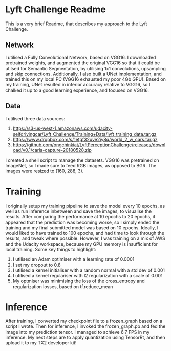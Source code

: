 # Lyft Challenge Readme

This is a very brief Readme, that describes my approach to the Lyft Challenge. 

## Network
I utilised a Fully Convolutional Network, based on VGG16. I downloaded pretrained weights, and augmented the original VGG16 so that it could be utilsed for Semantic Segmentation, by utilising 1x1 convolutions, upsampling and skip connections. Additionally, I also built a UNet implementation, and trained this on my local PC (VGG16 exhausted my poor 4Gb GPU). Based on my training, UNet resulted in inferior accuracy relative to VGG16, so I chalked it up to a good learning experience, and focused on VGG16.

## Data
I utilised three data sources:
1. https://s3-us-west-1.amazonaws.com/udacity-selfdrivingcar/Lyft_Challenge/Training+Data/lyft_training_data.tar.gz
2. https://www.dropbox.com/s/1etgf32uye2iy8q/world_2_w_cars.tar.gz
3. https://github.com/ongchinkiat/LyftPerceptionChallenge/releases/download/v0.1/carla-capture-20180528.zip

I created a shell script to manage the datasets. VGG16 was pretrained on ImageNet, so I made sure to feed RGB images, as opposed to BGR. The images were resized to (160, 288, 3).

# Training
I originally setup my training pipeline to save the model every 10 epochs, as well as run inference inbetween and save the images, to visualise the results. After comparing the performance at 10 epochs to 20 epochs, it appeared that the prediction was becoming worse, so I simply ended the training and my final submitted model was based on 10 epochs. Ideally, I would liked to have trained to 100 epochs, and had time to look through the results, and tweak where possible. However, I was training on a mix of AWS and the Udacity workspace, because my GPU memory is insufficient for local training. Some key things to highlight:
1. I utilised an Adam optimiser with a learning rate of 0.0001
2. I set my dropout to 0.8
3. I utilised a kernel initialiser with a random normal with a std dev of 0.001
4. I utilised a kernel regulariser with l2 regularization with a scale of 0.001
5. My optmiser was minimising the loss of the cross_entropy and regularization losses, based on tf.reduce_mean

# Inference
After training, I converted my checkpoint file to a frozen_graph based on a script I wrote. Then for inference, I invoked the frozen_graph.pb and fed the image into my prediction tensor. I managed to achieve 6.7 FPS in my inference. My next steps are to apply quantization using TensorRt, and then upload it to my TX2 developer kit!
